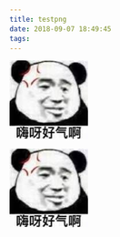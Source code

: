 ```yaml
---
title: testpng
date: 2018-09-07 18:49:45
tags:
---
```

![你好啊](testpng/123.jpg)

![](testpng/123.jpg)

